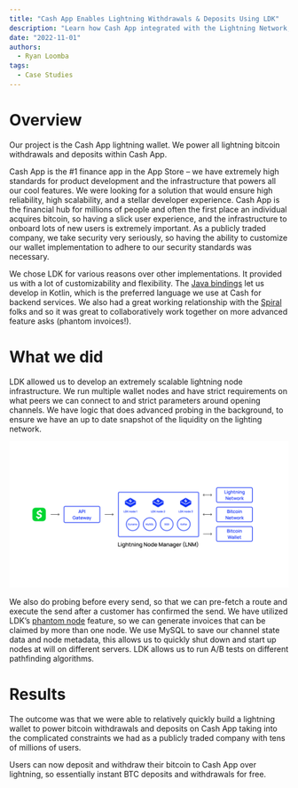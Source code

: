 ```yaml
---
title: "Cash App Enables Lightning Withdrawals & Deposits Using LDK"
description: "Learn how Cash App integrated with the Lightning Network, allowing its users to send and receive bitcoin instantly."
date: "2022-11-01"
authors:
  - Ryan Loomba
tags:
  - Case Studies 
--- 
```


# Overview
Our project is the Cash App lightning wallet. We power all lightning bitcoin withdrawals and deposits within Cash App.

Cash App is the #1 finance app in the App Store – we have extremely high standards for product development and the infrastructure that powers all our cool features. We were looking for a solution that would ensure high reliability, high scalability, and a stellar developer experience. Cash App is the financial hub for millions of people and often the first place an individual acquires bitcoin, so having a slick user experience, and the infrastructure to onboard lots of new users is extremely important. As a publicly traded company, we take security very seriously, so having the ability to customize our wallet implementation to adhere to our security standards was necessary.

We chose LDK for various reasons over other implementations. It provided us with a lot of customizability and flexibility. The [Java bindings](https://github.com/lightningdevkit/ldk-garbagecollected) let us develop in Kotlin, which is the preferred language we use at Cash for backend services. We also had a great working relationship with the [Spiral](https://spiral.xyz/) folks and so it was great to collaboratively work together on more advanced feature asks (phantom invoices!).

# What we did
LDK allowed us to develop an extremely scalable lightning node infrastructure. We run multiple wallet nodes and have strict requirements on what peers we can connect to and strict parameters around opening channels. We have logic that does advanced probing in the background, to ensure we have an up to date snapshot of the liquidity on the lighting network.

![CashApp architecture](../assets/cash-app-architecture.svg)

We also do probing before every send, so that we can pre-fetch a route and execute the send after a customer has confirmed the send. We have utilized LDK’s [phantom node](https://lightningdevkit.org/blog/introducing-phantom-node-payments/) feature, so we can generate invoices that can be claimed by more than one node. We use MySQL to save our channel state data and node metadata, this allows us to quickly shut down and start up nodes at will on different servers. LDK allows us to run A/B tests on different pathfinding algorithms.

# Results

The outcome was that we were able to relatively quickly build a lightning wallet to power bitcoin withdrawals and deposits on Cash App taking into the complicated constraints we had as a publicly traded company with tens of millions of users.

Users can now deposit and withdraw their bitcoin to Cash App over lightning, so essentially instant BTC deposits and withdrawals for free.
